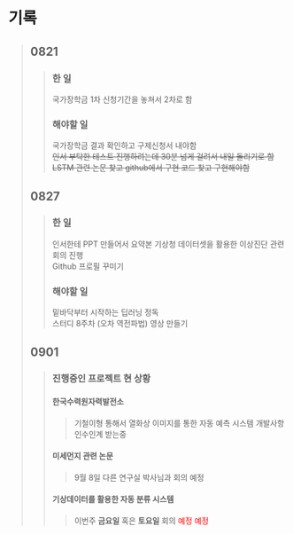 # 기록

> ## 0821
>> ### 한 일
>> 국가장학금 1차 신청기간을 놓쳐서 2차로 함
>> ### 해야할 일
>> 국가장학금 결과 확인하고 구제신청서 내야함   
>> ~~인서 부탁한 테스트 진행하려는데 30분 넘게 걸려서 내일 돌리기로 함~~   
>> ~~LSTM 관련 논문 찾고 github에서 구현 코드 찾고 구현해야함~~
> ## 0827
>> ### 한 일
>> 인서한테 PPT 만들어서 요약본 
>> 기상청 데이터셋을 활용한 이상진단 관련 회의 진행   
>> Github 프로필 꾸미기
>> ### 해야할 일
>> 밑바닥부터 시작하는 딥러닝 정독   
>> 스터디 8주차 (오차 역전파법) 영상 만들기
> ## 0901
>> ### 진행중인 프로젝트 현 상황
>>#### 한국수력원자력발전소
>>> 기철이형 통해서 열화상 이미지를 통한 자동 예측 시스템 개발사항 인수인계 받는중      
>>#### 미세먼지 관련 논문
>>>9월 8일 다른 연구실 박사님과 회의 예정
>>#### 기상데이터를 활용한 자동 분류 시스템
>>> 이번주 __금요일__ 혹은 __토요일__ 회의 <span style="color:red">예정</span>
<span style="color:red">예정</span>
